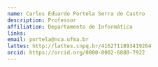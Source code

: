 ```yaml
---
name: Carlos Eduardo Portela Serra de Castro
description: Professor
affiliation: Departamento de Informática
links:
email: portela@nca.ufma.br 
lattes: http://lattes.cnpq.br/4162711893419264
orcid: https://orcid.org/0000-0002-6880-7922
---
```


